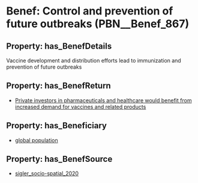 # Benef: __Control and prevention of future outbreaks__ (PBN__Benef_867)

## Property: has_BenefDetails

Vaccine development and distribution efforts lead to immunization and prevention of future outbreaks

## Property: has_BenefReturn

* [Private investors in pharmaceuticals and healthcare would benefit from increased demand for vaccines and related products](../BenefReturn/PBN__BenefReturn_948)

## Property: has_Beneficiary

* [global population](../Stakeholder/PBN__Stakeholder_278)

## Property: has_BenefSource

* [sigler_socio-spatial_2020](../Article/PBN__Article_175)


